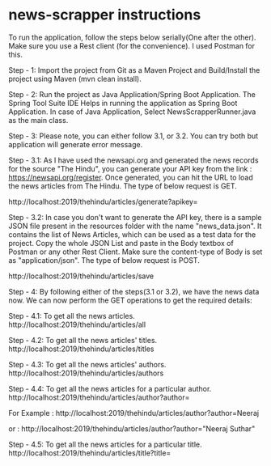 # news-scrapper instructions

To run the application, follow the steps below serially(One after the other).
Make sure you use a Rest client (for the convenience). I used Postman for this.

Step - 1:
Import the project from Git as a Maven Project and Build/Install the project
using Maven (mvn clean install).

Step - 2:
Run the project as Java Application/Spring Boot Application. The Spring Tool Suite
IDE Helps in running the application as Spring Boot Application. In case of Java
Application, Select NewsScrapperRunner.java as the main class.

Step - 3:
Please note, you can either follow 3.1, or 3.2. You can try both but application will generate error message.

Step - 3.1:
As I have used the newsapi.org and generated the news records for the source "The
Hindu", you can generate your API key from the link : https://newsapi.org/register.
Once generated, you can hit the URL to load the news articles from The Hindu.
The type of below request is GET.

http://localhost:2019/thehindu/articles/generate?apikey=<YOUR API KEY>

Step - 3.2:
In case you don't want to generate the API key, there is a sample JSON file present
in the resources folder with the name "news_data.json".
It contains the list of News Articles, which can be used as a test data for the
project. Copy the whole JSON List and paste in the Body textbox of Postman or any
other Rest Client. Make sure the content-type of Body is set as "application/json".
The type of below request is POST.

http://localhost:2019/thehindu/articles/save

Step - 4:
By following either of the steps(3.1 or 3.2), we have the news data now. We can
now perform the GET operations to get the required details:

Step - 4.1:
To get all the news articles.
http://localhost:2019/thehindu/articles/all

Step - 4.2:
To get all the news articles' titles.
http://localhost:2019/thehindu/articles/titles

Step - 4.3:
To get all the news articles' authors.
http://localhost:2019/thehindu/articles/authors

Step - 4.4:
To get all the news articles for a particular author.
http://localhost:2019/thehindu/articles/author?author=<AUTHOR NAME>

For Example : http://localhost:2019/thehindu/articles/author?author=Neeraj

or : http://localhost:2019/thehindu/articles/author?author="Neeraj Suthar"

Step - 4.5:
To get all the news articles for a particular title.
http://localhost:2019/thehindu/articles/title?title=<TITLE>

For Example : http://localhost:2019/thehindu/articles/title?title="Young hearts make art at"

or : http://localhost:2019/thehindu/articles/title?title=Young%20hearts%20make%20art%20at

